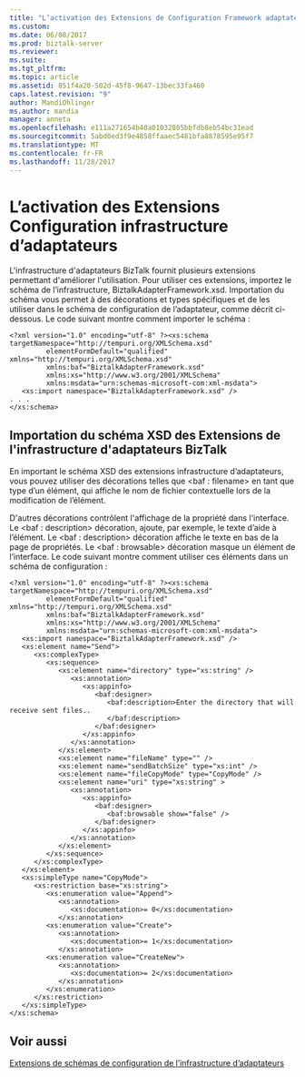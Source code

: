 ```yaml
---
title: "L’activation des Extensions de Configuration Framework adaptateur | Documents Microsoft"
ms.custom: 
ms.date: 06/08/2017
ms.prod: biztalk-server
ms.reviewer: 
ms.suite: 
ms.tgt_pltfrm: 
ms.topic: article
ms.assetid: 851f4a20-502d-45f8-9647-13bec33fa460
caps.latest.revision: "9"
author: MandiOhlinger
ms.author: mandia
manager: anneta
ms.openlocfilehash: e111a271654b40a01032805bbfdb8eb54bc31ead
ms.sourcegitcommit: 5abd0ed3f9e4858ffaaec5481bfa8878595e95f7
ms.translationtype: MT
ms.contentlocale: fr-FR
ms.lasthandoff: 11/28/2017
---
```

# <a name="enabling-adapter-framework-configuration-extensions"></a>L’activation des Extensions Configuration infrastructure d’adaptateurs
L'infrastructure d'adaptateurs BizTalk fournit plusieurs extensions permettant d'améliorer l'utilisation. Pour utiliser ces extensions, importez le schéma de l’infrastructure, BiztalkAdapterFramework.xsd. Importation du schéma vous permet à des décorations et types spécifiques et de les utiliser dans le schéma de configuration de l’adaptateur, comme décrit ci-dessous. Le code suivant montre comment importer le schéma :  
  
```  
<?xml version="1.0" encoding="utf-8" ?><xs:schema   targetNamespace="http://tempuri.org/XMLSchema.xsd"   
         elementFormDefault="qualified" xmlns="http://tempuri.org/XMLSchema.xsd"   
         xmlns:baf="BiztalkAdapterFramework.xsd"   
         xmlns:xs="http://www.w3.org/2001/XMLSchema"   
         xmlns:msdata="urn:schemas-microsoft-com:xml-msdata">  
   <xs:import namespace="BiztalkAdapterFramework.xsd" />  
. . .  
</xs:schema>  
```  
  
## <a name="importing-the-biztalk-adapter-framework-extensions-schema-xsd"></a>Importation du schéma XSD des Extensions de l'infrastructure d'adaptateurs BizTalk  
 En important le schéma XSD des extensions infrastructure d’adaptateurs, vous pouvez utiliser des décorations telles que \<baf : filename\> en tant que type d’un élément, qui affiche le nom de fichier contextuelle lors de la modification de l’élément.  
  
 D'autres décorations contrôlent l'affichage de la propriété dans l'interface. Le \<baf : description\> décoration, ajoute, par exemple, le texte d’aide à l’élément. Le \<baf : description\> décoration affiche le texte en bas de la page de propriétés. Le \<baf : browsable\> décoration masque un élément de l’interface. Le code suivant montre comment utiliser ces éléments dans un schéma de configuration :  
  
```  
<?xml version="1.0" encoding="utf-8" ?><xs:schema   targetNamespace="http://tempuri.org/XMLSchema.xsd"   
         elementFormDefault="qualified" xmlns="http://tempuri.org/XMLSchema.xsd"   
         xmlns:baf="BiztalkAdapterFramework.xsd"   
         xmlns:xs="http://www.w3.org/2001/XMLSchema"   
         xmlns:msdata="urn:schemas-microsoft-com:xml-msdata">  
   <xs:import namespace="BiztalkAdapterFramework.xsd" />  
   <xs:element name="Send">  
      <xs:complexType>  
         <xs:sequence>  
            <xs:element name="directory" type="xs:string" />  
               <xs:annotation>  
                  <xs:appinfo>  
                     <baf:designer>  
                        <baf:description>Enter the directory that will receive sent files..  
                        </baf:description>  
                     </baf:designer>  
                  </xs:appinfo>  
               </xs:annotation>  
            </xs:element>  
            <xs:element name="fileName" type="" />  
            <xs:element name="sendBatchSize" type="xs:int" />  
            <xs:element name="fileCopyMode" type="CopyMode" />  
            <xs:element name="uri" type="xs:string" >  
               <xs:annotation>  
                  <xs:appinfo>  
                     <baf:designer>  
                        <baf:browsable show="false" />  
                     </baf:designer>  
                  </xs:appinfo>  
               </xs:annotation>  
            </xs:element>  
         </xs:sequence>  
      </xs:complexType>  
   </xs:element>  
   <xs:simpleType name="CopyMode">  
      <xs:restriction base="xs:string">  
         <xs:enumeration value="Append">  
            <xs:annotation>  
               <xs:documentation>= 0</xs:documentation>  
            </xs:annotation>  
         <xs:enumeration value="Create">  
            <xs:annotation>  
               <xs:documentation>= 1</xs:documentation>  
            </xs:annotation>  
         <xs:enumeration value="CreateNew">  
            <xs:annotation>  
               <xs:documentation>= 2</xs:documentation>  
            </xs:annotation>  
         </xs:enumeration>  
      </xs:restriction>  
   </xs:simpleType>  
</xs:schema>  
```  
  
## <a name="see-also"></a>Voir aussi  
 [Extensions de schémas de configuration de l’infrastructure d’adaptateurs](../core/adapter-framework-configuration-schema-extensions.md)